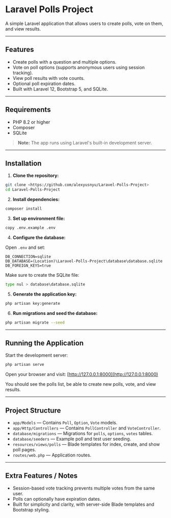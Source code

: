 # Laravel Polls Project

A simple Laravel application that allows users to create polls, vote on them, and view results.

---

## Features

* Create polls with a question and multiple options.
* Vote on poll options (supports anonymous users using session tracking).
* View poll results with vote counts.
* Optional poll expiration dates.
* Built with Laravel 12, Bootstrap 5, and SQLite.

---

## Requirements

* PHP 8.2 or higher
* Composer
* SQLite

> **Note:** The app runs using Laravel's built-in development server.

---

## Installation

1. **Clone the repository:**

```bash
git clone <https://github.com/alexyusnyu/Laravel-Polls-Project>
cd Laravel-Polls-Project
```

2. **Install dependencies:**

```bash
composer install
```

3. **Set up environment file:**

```bash
copy .env.example .env
```

4. **Configure the database:**

Open `.env` and set:

```env
DB_CONNECTION=sqlite
DB_DATABASE=(Location)\Laravel-Polls-Project\database\database.sqlite
DB_FOREIGN_KEYS=true
```

Make sure to create the SQLite file:

```bash
type nul > database\database.sqlite
```

5. **Generate the application key:**

```bash
php artisan key:generate
```

6. **Run migrations and seed the database:**

```bash
php artisan migrate --seed
```

---

## Running the Application

Start the development server:

```bash
php artisan serve
```

Open your browser and visit: [http://127.0.0.1:8000](http://127.0.0.1:8000)

You should see the polls list, be able to create new polls, vote, and view results.

---

## Project Structure

* `app/Models` — Contains `Poll`, `Option`, `Vote` models.
* `app/Http/Controllers` — Contains `PollController` and `VoteController`.
* `database/migrations` — Migrations for `polls`, `options`, `votes` tables.
* `database/seeders` — Example poll and test user seeding.
* `resources/views/polls` — Blade templates for index, create, and show poll pages.
* `routes/web.php` — Application routes.

---

## Extra Features / Notes

* Session-based vote tracking prevents multiple votes from the same user.
* Polls can optionally have expiration dates.
* Built for simplicity and clarity, with server-side Blade templates and Bootstrap styling.
